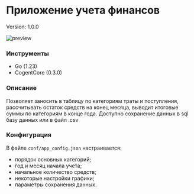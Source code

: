 # Приложение учета финансов
Version: 1.0.0

![preview](https://github.com/user-attachments/assets/e9e15197-fcd0-4f6f-a194-e2bc48b1f357)

### Инструменты
  - Go (1.23)
  - CogentCore (0.3.0)


### Описание
Позволяет заносить в таблицу по категориям траты и поступления, рассчитывать остаток средств на конец месяца, 
выводит итоговые суммы по категориям в конце года.
Доступно сохранение данных в sql базу данных или в файл .csv


### Конфигурация
В файле `conf/app_config.json` настраивается:
- порядок основных категорий;
- год и месяц начала учета;
- начальное количество средств;
- некоторые настройки графики;
- параметры сохранения данных.
